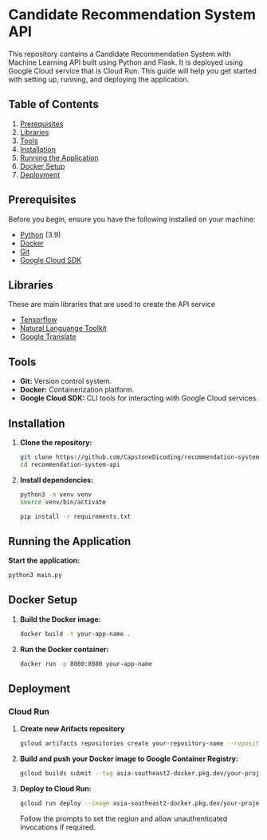 # Candidate Recommendation System API

This repository contains a Candidate Recommendation System with Machine Learning API built using Python and Flask. It is deployed using Google Cloud service that is Cloud Run. This guide will help you get started with setting up, running, and deploying the application.


## Table of Contents

1. [Prerequisites](#prerequisites)
2. [Libraries](#libraries)
3. [Tools](#tools)
4. [Installation](#installation)
5. [Running the Application](#running-the-application)
6. [Docker Setup](#docker-setup)
7. [Deployment](#deployment)

## Prerequisites

Before you begin, ensure you have the following installed on your machine:

- [Python](https://nodejs.org/) (3.9)
- [Docker](https://www.docker.com/)
- [Git](https://git-scm.com/)
- [Google Cloud SDK](https://cloud.google.com/sdk)

## Libraries

These are main libraries that are used to create the API service

- [Tensorflow](https://www.tensorflow.org)
- [Natural Languange Toolkit](https://www.nltk.org/)
- [Google Translate](https://pypi.org/project/googletrans/)

## Tools

- **Git:** Version control system.
- **Docker:** Containerization platform.
- **Google Cloud SDK:** CLI tools for interacting with Google Cloud services.

## Installation

1. **Clone the repository:**

    ```sh
    git clone https://github.com/CapstoneDicoding/recommendation-system-api.git
    cd recommendation-system-api
    ```

2. **Install dependencies:**

    ```sh
    python3 -m venv venv
    source venv/bin/activate

    pip install -r requirements.txt

    ```

## Running the Application

**Start the application:**

```sh
python3 main.py
```


## Docker Setup

1. **Build the Docker image:**

    ```sh
    docker build -t your-app-name .
    ```

2. **Run the Docker container:**

    ```sh
    docker run -p 8080:8080 your-app-name
    ```

## Deployment

### Cloud Run

1. **Create new Arifacts repository**
    ```sh
    gcloud artifacts repositories create your-repository-name --repository-format=docker --location=asia-southeast2 --async
    ```

2. **Build and push your Docker image to Google Container Registry:**

    ```sh
    gcloud builds submit --tag asia-southeast2-docker.pkg.dev/your-project-id/your-repository-name/your-app-name:tag
    ```

3. **Deploy to Cloud Run:**

    ```sh
    gcloud run deploy --image asia-southeast2-docker.pkg.dev/your-project-id/your-repository-name/your-app-name:tag
    ```

    Follow the prompts to set the region and allow unauthenticated invocations if required.

